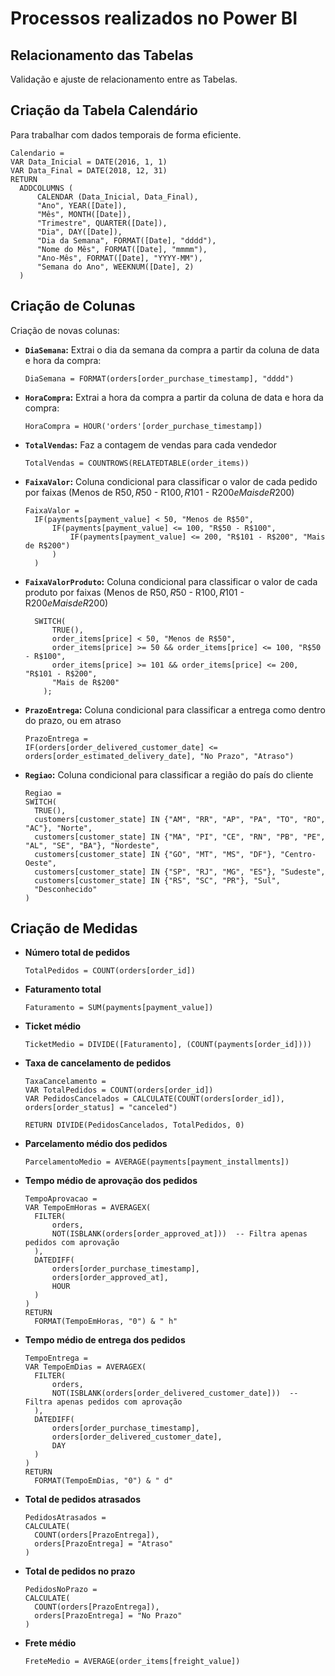# Processos realizados no Power BI

## Relacionamento das Tabelas
Validação e ajuste de relacionamento entre as Tabelas.

## Criação da Tabela Calendário
Para trabalhar com dados temporais de forma eficiente.
  ```DAX
  Calendario = 
  VAR Data_Inicial = DATE(2016, 1, 1)
  VAR Data_Final = DATE(2018, 12, 31)
  RETURN
    ADDCOLUMNS (
        CALENDAR (Data_Inicial, Data_Final), 
        "Ano", YEAR([Date]),
        "Mês", MONTH([Date]),
        "Trimestre", QUARTER([Date]),
        "Dia", DAY([Date]),
        "Dia da Semana", FORMAT([Date], "dddd"),
        "Nome do Mês", FORMAT([Date], "mmmm"),
        "Ano-Mês", FORMAT([Date], "YYYY-MM"),
        "Semana do Ano", WEEKNUM([Date], 2)
    )
```
## Criação de Colunas
Criação de novas colunas:

- **`DiaSemana`:** Extrai o dia da semana da compra a partir da coluna de data e hora da compra:
  ```DAX
  DiaSemana = FORMAT(orders[order_purchase_timestamp], "dddd")

- **`HoraCompra`:** Extrai a hora da compra a partir da coluna de data e hora da compra:
  ```DAX
  HoraCompra = HOUR('orders'[order_purchase_timestamp])

- **`TotalVendas`:** Faz a contagem de vendas para cada vendedor
  ```DAX
  TotalVendas = COUNTROWS(RELATEDTABLE(order_items))

- **`FaixaValor`:** Coluna condicional para classificar o valor de cada pedido por faixas (Menos de R$50, R$50 - R$100, R$101 - R$200 e Mais de R$200)
  ```DAX
  FaixaValor = 
    IF(payments[payment_value] < 50, "Menos de R$50",
        IF(payments[payment_value] <= 100, "R$50 - R$100",
            IF(payments[payment_value] <= 200, "R$101 - R$200", "Mais de R$200")
        )
    )

- **`FaixaValorProduto`:** Coluna condicional para classificar o valor de cada produto por faixas (Menos de R$50, R$50 - R$100, R$101 - R$200 e Mais de R$200)
  ```DAX
    SWITCH(
        TRUE(),
        order_items[price] < 50, "Menos de R$50",
        order_items[price] >= 50 && order_items[price] <= 100, "R$50 - R$100",
        order_items[price] >= 101 && order_items[price] <= 200, "R$101 - R$200",
        "Mais de R$200"
      );

- **`PrazoEntrega`:** Coluna condicional para classificar a entrega como dentro do prazo, ou em atraso
  ```DAX
  PrazoEntrega = 
  IF(orders[order_delivered_customer_date] <= orders[order_estimated_delivery_date], "No Prazo", "Atraso")

- **`Regiao`:** Coluna condicional para classificar a região do país do cliente
  ```DAX
  Regiao = 
  SWITCH(
    TRUE(),
    customers[customer_state] IN {"AM", "RR", "AP", "PA", "TO", "RO", "AC"}, "Norte",
    customers[customer_state] IN {"MA", "PI", "CE", "RN", "PB", "PE", "AL", "SE", "BA"}, "Nordeste",
    customers[customer_state] IN {"GO", "MT", "MS", "DF"}, "Centro-Oeste",
    customers[customer_state] IN {"SP", "RJ", "MG", "ES"}, "Sudeste",
    customers[customer_state] IN {"RS", "SC", "PR"}, "Sul",
    "Desconhecido"
  )

## Criação de Medidas

- **Número total de pedidos**
  ```DAX
  TotalPedidos = COUNT(orders[order_id])
  
- **Faturamento total**
  ```DAX
  Faturamento = SUM(payments[payment_value])

- **Ticket médio**
  ```DAX
  TicketMedio = DIVIDE([Faturamento], (COUNT(payments[order_id])))

- **Taxa de cancelamento de pedidos**
  ```DAX
  TaxaCancelamento = 
  VAR TotalPedidos = COUNT(orders[order_id])
  VAR PedidosCancelados = CALCULATE(COUNT(orders[order_id]), orders[order_status] = "canceled")

  RETURN DIVIDE(PedidosCancelados, TotalPedidos, 0)

- **Parcelamento médio dos pedidos**
  ```DAX
  ParcelamentoMedio = AVERAGE(payments[payment_installments])

- **Tempo médio de aprovação dos pedidos**
  ```DAX
  TempoAprovacao = 
  VAR TempoEmHoras = AVERAGEX(
    FILTER(
        orders, 
        NOT(ISBLANK(orders[order_approved_at]))  -- Filtra apenas pedidos com aprovação
    ),
    DATEDIFF(
        orders[order_purchase_timestamp], 
        orders[order_approved_at], 
        HOUR
    )
  )
  RETURN
    FORMAT(TempoEmHoras, "0") & " h"

- **Tempo médio de entrega dos pedidos**
  ```DAX
  TempoEntrega = 
  VAR TempoEmDias = AVERAGEX(
    FILTER(
        orders, 
        NOT(ISBLANK(orders[order_delivered_customer_date]))  -- Filtra apenas pedidos com aprovação
    ),
    DATEDIFF(
        orders[order_purchase_timestamp], 
        orders[order_delivered_customer_date], 
        DAY
    )
  )
  RETURN
    FORMAT(TempoEmDias, "0") & " d"

- **Total de pedidos atrasados**
  ```DAX
  PedidosAtrasados = 
  CALCULATE(
    COUNT(orders[PrazoEntrega]),
    orders[PrazoEntrega] = "Atraso"
  )
  
- **Total de pedidos no prazo**
  ```DAX
  PedidosNoPrazo = 
  CALCULATE(
    COUNT(orders[PrazoEntrega]),
    orders[PrazoEntrega] = "No Prazo"
  )

- **Frete médio**
  ```DAX
  FreteMedio = AVERAGE(order_items[freight_value])
